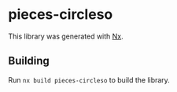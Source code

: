 # pieces-circleso

This library was generated with [Nx](https://nx.dev).

## Building

Run `nx build pieces-circleso` to build the library.
